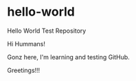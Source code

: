 # hello-world
Hello World Test Repository

Hi Hummans!

Gonz here, I'm learning and testing GitHub.

Greetings!!!

